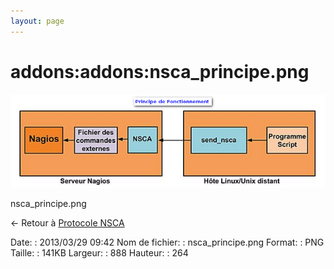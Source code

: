 ```yaml
---
layout: page
---
```


addons:addons:nsca\_principe.png
================================

[![nsca\_principe.png](../../../assets/media/addons/addons/nsca_principe.png@cache=&w=888&h=264 "nsca_principe.png")](../../../assets/media/addons/addons/nsca_principe.png@cache= "Afficher le fichier original")

nsca\_principe.png

← Retour à [Protocole
NSCA](../../../nagios/addons/nsca.html "nagios:addons:nsca")

Date:
:   2013/03/29 09:42
Nom de fichier:
:   nsca\_principe.png
Format:
:   PNG
Taille:
:   141KB
Largeur:
:   888
Hauteur:
:   264

